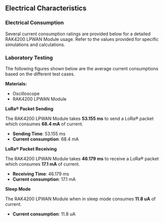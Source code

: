 ## Electrical Characteristics

### Electrical Consumption

Several current consumption ratings are provided below for a detailed RAK4200 LPWAN Module usage. Refer to the values provided for specific simulations and calculations.

### Laboratory Testing

The following figures shown below are the average current consumptions based on the different test cases.

**Materials:**
   * Oscilloscope
   * RAK4200 LPWAN Module

**LoRa® Packet Sending**

The RAK4200 LPWAN Module takes **53.155 ms** to send a LoRa® packet which consumes **68.4 mA** of current.

   * **Sending Time**: 53.155 ms
   * **Current consumption**: 68.4 mA


<rk-img
  src="/assets/images/wisduo/rak4200-module/datasheet/oscilloscope-screen-capture-of-lora®-packet-sending.jpg"
  width="75%"
  figure-number="5"
  caption="Oscilloscope Screen Capture of LoRa® Packet Sending"
/>

**LoRa® Packet Receiving**

The RAK4200 LPWAN Module takes **46.179 ms** to receive a LoRa® packet which consumes **17.1 mA** of current.

   * **Receiving Time**: 46.179 ms
   * **Current consumption**: 17.1 mA

<rk-img
  src="/assets/images/wisduo/rak4200-module/datasheet/oscilloscope-screen-capture-of-lora®-packet-receiving.jpg"
  width="75%"
  figure-number="6"
  caption="Oscilloscope Screen Capture of LoRa® Packet Receiving"
/>

**Sleep Mode**

The RAK4200 LPWAN Module when in sleep mode consumes **11.8 uA** of current.

   * **Current consumption**: 11.8 uA

<rk-img
  src="/assets/images/wisduo/rak4200-module/datasheet/oscilloscope-screen-capture-of-rak4200-lpwan-module-in-sleep-mode.jpg"
  width="75%"
  figure-number="7"
  caption="Oscilloscope Screen Capture of RAK4200 LPWAN Module in sleep mode"
/>